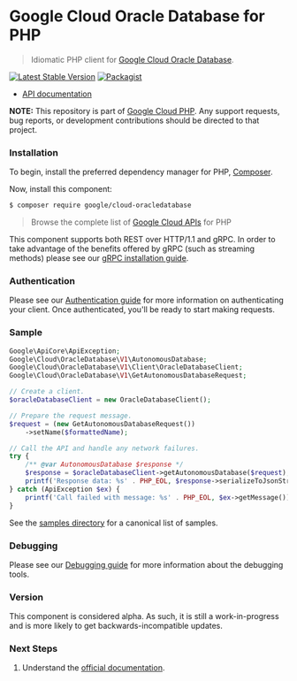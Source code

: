 # Google Cloud Oracle Database for PHP

> Idiomatic PHP client for [Google Cloud Oracle Database](https://cloud.google.com/oracle/database).

[![Latest Stable Version](https://poser.pugx.org/google/cloud-oracledatabase/v/stable)](https://packagist.org/packages/google/cloud-oracledatabase) [![Packagist](https://img.shields.io/packagist/dm/google/cloud-oracledatabase.svg)](https://packagist.org/packages/google/cloud-oracledatabase)

* [API documentation](https://cloud.google.com/php/docs/reference/cloud-oracledatabase/latest)

**NOTE:** This repository is part of [Google Cloud PHP](https://github.com/googleapis/google-cloud-php). Any
support requests, bug reports, or development contributions should be directed to
that project.

### Installation

To begin, install the preferred dependency manager for PHP, [Composer](https://getcomposer.org/).

Now, install this component:

```sh
$ composer require google/cloud-oracledatabase
```

> Browse the complete list of [Google Cloud APIs](https://cloud.google.com/php/docs/reference)
> for PHP

This component supports both REST over HTTP/1.1 and gRPC. In order to take advantage of the benefits
offered by gRPC (such as streaming methods) please see our
[gRPC installation guide](https://cloud.google.com/php/grpc).

### Authentication

Please see our [Authentication guide](https://github.com/googleapis/google-cloud-php/blob/main/AUTHENTICATION.md) for more information
on authenticating your client. Once authenticated, you'll be ready to start making requests.

### Sample

```php
Google\ApiCore\ApiException;
Google\Cloud\OracleDatabase\V1\AutonomousDatabase;
Google\Cloud\OracleDatabase\V1\Client\OracleDatabaseClient;
Google\Cloud\OracleDatabase\V1\GetAutonomousDatabaseRequest;

// Create a client.
$oracleDatabaseClient = new OracleDatabaseClient();

// Prepare the request message.
$request = (new GetAutonomousDatabaseRequest())
    ->setName($formattedName);

// Call the API and handle any network failures.
try {
    /** @var AutonomousDatabase $response */
    $response = $oracleDatabaseClient->getAutonomousDatabase($request);
    printf('Response data: %s' . PHP_EOL, $response->serializeToJsonString());
} catch (ApiException $ex) {
    printf('Call failed with message: %s' . PHP_EOL, $ex->getMessage());
}
```

See the [samples directory](https://github.com/googleapis/google-cloud-php-oracledatabase/tree/main/samples) for a canonical list of samples.

### Debugging

Please see our [Debugging guide](https://github.com/googleapis/google-cloud-php/blob/main/DEBUG.md)
for more information about the debugging tools.

### Version

This component is considered alpha. As such, it is still a work-in-progress and is more likely to get backwards-incompatible updates.

### Next Steps

1. Understand the [official documentation](https://cloud.google.com/oracle/database/docs).
